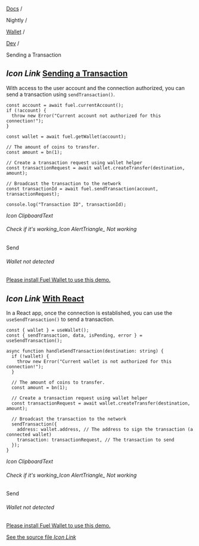[Docs](https://docs.fuel.network/) /

Nightly  /

[Wallet](https://docs.fuel.network/docs/nightly/wallet/) /

[Dev](https://docs.fuel.network/docs/nightly/wallet/dev/) /

Sending a Transaction

## _Icon Link_ [Sending a Transaction](https://docs.fuel.network/docs/nightly/wallet/dev/sending-transaction/\#sending-a-transaction)

With access to the user account and the connection authorized, you can send a transaction using `sendTransaction()`.

```fuel_Box fuel_Box-idXKMmm-css
const account = await fuel.currentAccount();
if (!account) {
  throw new Error("Current account not authorized for this connection!");
}

const wallet = await fuel.getWallet(account);

// The amount of coins to transfer.
const amount = bn(1);

// Create a transaction request using wallet helper
const transactionRequest = await wallet.createTransfer(destination, amount);

// Broadcast the transaction to the network
const transactionId = await fuel.sendTransaction(account, transactionRequest);

console.log("Transaction ID", transactionId);
```

_Icon ClipboardText_

###### Check if it's working_Icon AlertTriangle_ Not working

Send

###### Wallet not detected

[Please install Fuel Wallet to use this demo.](https://docs.fuel.network/docs/install)

## _Icon Link_ [With React](https://docs.fuel.network/docs/nightly/wallet/dev/sending-transaction/\#with-react)

In a React app, once the connection is established, you can use the `useSendTransaction()` to send a transaction.

```fuel_Box fuel_Box-idXKMmm-css
const { wallet } = useWallet();
const { sendTransaction, data, isPending, error } = useSendTransaction();

async function handleSendTransaction(destination: string) {
  if (!wallet) {
    throw new Error("Current wallet is not authorized for this connection!");
  }

  // The amount of coins to transfer.
  const amount = bn(1);

  // Create a transaction request using wallet helper
  const transactionRequest = await wallet.createTransfer(destination, amount);

  // Broadcast the transaction to the network
  sendTransaction({
    address: wallet.address, // The address to sign the transaction (a connected wallet)
    transaction: transactionRequest, // The transaction to send
  });
}
```

_Icon ClipboardText_

###### Check if it's working_Icon AlertTriangle_ Not working

Send

###### Wallet not detected

[Please install Fuel Wallet to use this demo.](https://docs.fuel.network/docs/install)

[See the source file _Icon Link_](https://github.com/FuelLabs/fuel-connectors/tree/main/packages/react/src/hooks/useSendTransaction.ts)